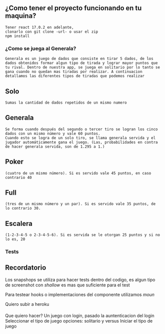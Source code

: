 ## ¿Como tener el proyecto funcionando en tu maquina?
    Tener react 17.0.2 en adelante, 
    clonarlo con git clone -url- o usar el zip
    npm install 

### ¿Como se juega al Generala?
    Generala es un juego de dados que consiste en tirar 5 dados, de los dados obtenidos formar algun tipo de tirada y lograr mayor puntos que tu rival. Dentro de nuestra app, se juega en solitario por lo tanto se gana cuando no quedan mas tiradas por realizar. A continuacion detallamos las diferentes tipos de tiradas que podemos realizar
## Solo 
    Sumas la cantidad de dados repetidos de un mismo numero 
## Generala
    Se forma cuando después del segundo o tercer tiro se logran los cinco dados con un mismo número y vale 60 puntos. 
    Cuando esto se logra de un solo tiro, se llama generala servida y el jugador automáticamente gana el juego. (Las, probabilidades en contra de hacer generala servida, son de 1.295 a 1.)
## Poker
    (cuatro de un mismo número). Si es servido vale 45 puntos, en caso contrario 40
## Full 
    (tres de un mismo número y un par). Si es servido vale 35 puntos, de lo contrario 30.
## Escalera 
    (1-2-3-4-5 o 2-3-4-5-6). Si es servida se le otorgan 25 puntos y si no lo es, 20


### Tests

## Recordatorio
Los snapshops se utiliza para hacer tests dentro del codigo, es algun tipo de screenshot
con *shallow* es mas que suficiente para el test

Para testear hooks o implementaciones del componente utilizamos *moun*

Quiero subir a heroku

#### ###########################################################################################
Que quiero hacer? 
Un juego con login, pasado la auntenticacion del login
Seleccionar el tipo de juego
opciones: solitario y versus
Iniciar el tipo de juego
